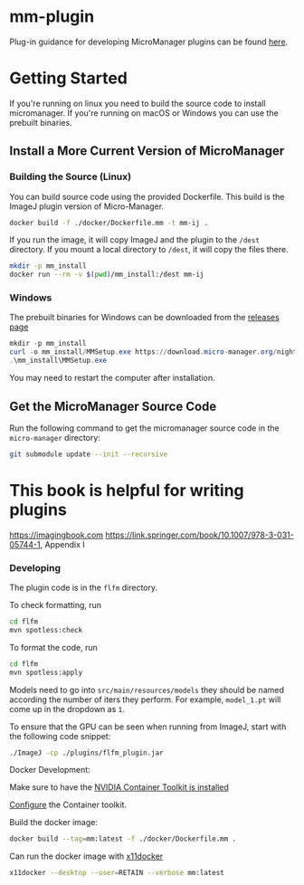 # mm-plugin

Plug-in guidance for developing MicroManager plugins can be found
[here](https://micro-manager.org/Writing_plugins_for_Micro-Manager).


# Getting Started

If you're running on linux you need to build the source code to install
micromanager. If you're running on macOS or Windows you can use the prebuilt
binaries.

## Install a More Current Version of MicroManager

### Building the Source (Linux)

You can build source code using the provided Dockerfile. This build is the
ImageJ plugin version of Micro-Manager.

```bash
docker build -f ./docker/Dockerfile.mm -t mm-ij .
```

If you run the image, it will copy ImageJ and the plugin to the `/dest`
directory. If you mount a local directory to `/dest`, it will copy the files
there.

```bash
mkdir -p mm_install
docker run --rm -v $(pwd)/mm_install:/dest mm-ij
```


### Windows

The prebuilt binaries for Windows can be downloaded from the [releases
page](https://download.micro-manager.org/nightly/2.0/Windows/)

```powershell
mkdir -p mm_install
curl -o mm_install/MMSetup.exe https://download.micro-manager.org/nightly/2.0/Windows/MMSetup_64bit_2.0.3_20250629.exe
.\mm_install\MMSetup.exe
```

You may need to restart the computer after installation.

## Get the MicroManager Source Code

Run the following command to get the micromanager source code in the `micro-manager` directory:

```bash
git submodule update --init --recursive
```

# This book is helpful for writing plugins
https://imagingbook.com
https://link.springer.com/book/10.1007/978-3-031-05744-1, Appendix I



### Developing

The plugin code is in the `flfm` directory.

To check formatting, run

```bash
cd flfm
mvn spotless:check
```

To format the code, run

```bash
cd flfm
mvn spotless:apply
```

Models need to go into `src/main/resources/models` they should be named
according the number of iters they perform. For example, `model_1.pt` will
come up in the dropdown as `1`.


To ensure that the GPU can be seen when running from ImageJ, start with the following code snippet:
```bash
./ImageJ -cp ./plugins/flfm_plugin.jar
```

Docker Development:

Make sure to have the [NVIDIA Container Toolkit is installed](https://docs.nvidia.com/datacenter/cloud-native/container-toolkit/latest/install-guide.html) 


[Configure](https://docs.nvidia.com/datacenter/cloud-native/container-toolkit/latest/install-guide.html#configuration) the Container toolkit.


Build the docker image:
```bash
docker build --tag=mm:latest -f ./docker/Dockerfile.mm .
```




Can run the docker image with [x11docker](https://github.com/mviereck/x11docker?tab=readme-ov-file#installation)
```bash
x11docker --desktop --user=RETAIN --verbose mm:latest
```
